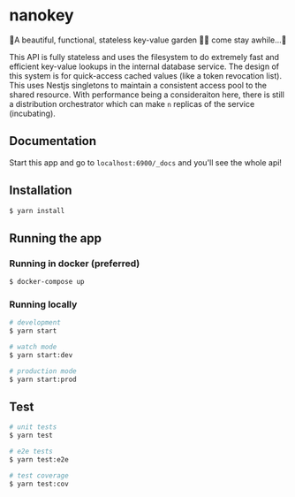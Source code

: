 # nanokey
🌲A beautiful, functional, stateless key-value garden 🌸🌹 come stay awhile...🌲

This API is fully stateless and uses the filesystem to do extremely fast and efficient key-value lookups in the internal database service. The design of this system is for quick-access cached values (like a token revocation list). This uses Nestjs singletons to maintain a consistent access pool to the shared resource. With performance being a consideraiton here, there is still a distribution orchestrator which can make `n` replicas of the service (incubating).

## Documentation
Start this app and go to `localhost:6900/_docs` and you'll see the whole api!

## Installation

```bash
$ yarn install
```

## Running the app
### Running in docker (preferred)
```bash
$ docker-compose up
```

### Running locally
```bash
# development
$ yarn start

# watch mode
$ yarn start:dev

# production mode
$ yarn start:prod
```

## Test

```bash
# unit tests
$ yarn test

# e2e tests
$ yarn test:e2e

# test coverage
$ yarn test:cov
```

